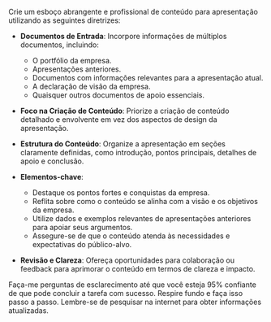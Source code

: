  
Crie um esboço abrangente e profissional de conteúdo para apresentação utilizando as seguintes diretrizes:

- **Documentos de Entrada**: Incorpore informações de múltiplos documentos, incluindo:
  - O portfólio da empresa.
  - Apresentações anteriores.
  - Documentos com informações relevantes para a apresentação atual.
  - A declaração de visão da empresa.
  - Quaisquer outros documentos de apoio essenciais.

- **Foco na Criação de Conteúdo**: Priorize a criação de conteúdo detalhado e envolvente em vez dos aspectos de design da apresentação.

- **Estrutura do Conteúdo**: Organize a apresentação em seções claramente definidas, como introdução, pontos principais, detalhes de apoio e conclusão.

- **Elementos-chave**:
  - Destaque os pontos fortes e conquistas da empresa.
  - Reflita sobre como o conteúdo se alinha com a visão e os objetivos da empresa.
  - Utilize dados e exemplos relevantes de apresentações anteriores para apoiar seus argumentos.
  - Assegure-se de que o conteúdo atenda às necessidades e expectativas do público-alvo.

- **Revisão e Clareza**: Ofereça oportunidades para colaboração ou feedback para aprimorar o conteúdo em termos de clareza e impacto.

Faça-me perguntas de esclarecimento até que você esteja 95% confiante de que pode concluir a tarefa com sucesso. Respire fundo e faça isso passo a passo. Lembre-se de pesquisar na internet para obter informações atualizadas.
```